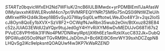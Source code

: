 $START$z0bqvicWfxEH2Nd7WFIuK/2ncB6lULBIMwdx+yrPDMBlEml1JaAfasW0IMyIavxxhK6WLERvoM4cn7pr/9VMRFEQlYNRt7SM9o75nQS0i9NtWZleUihdMIrxelfRH2d4k3bep18B5vSyJG7WaySqi0LwfftotwLWeJDo48Y3r+2qs2IolScJ8Oyn8QoEy1bXVX+SzV8F2+OCWqfNJwRbn35wub2eOin/BtXxuz828E84c52zJUiAG3EWdU2aYQpr9tujJed0gY4HYvRiXYM6wDvMEDUJvG68Ti67s2PVuEC8VPfH6ik31FlNo4PM7DNRwylRpt/jXI6h6Ez1avRzklXucC832Jk+DubQ9PGWudi05Oo9NaYTGvRM9hLJsD0mJI+Bc6KEi9C6mrWY39sxhDCZqpN8LHQvSg2iKc9eIpksntQOAQUwf4w3KP7kWaRZ$END$